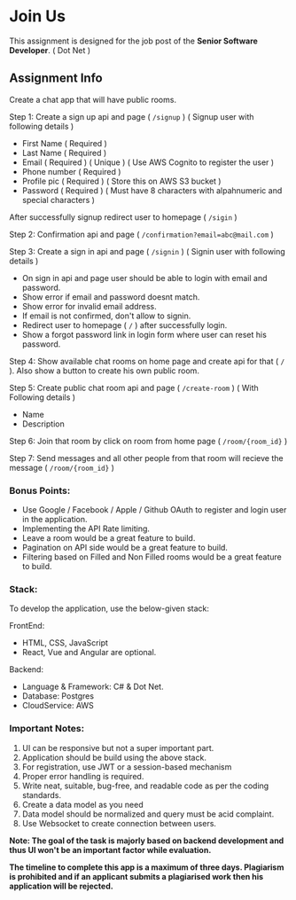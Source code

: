 # Join Us

This assignment is designed for the job post of the **Senior Software Developer**. ( Dot Net )

## Assignment Info

Create a chat app that will have public rooms.

Step 1: Create a sign up api and page ( `/signup` ) ( Signup user with following details )

* First Name ( Required )
* Last Name ( Required )
* Email ( Required ) ( Unique ) ( Use AWS Cognito to register the user )
* Phone number ( Required )
* Profile pic ( Required ) ( Store this on AWS S3 bucket )
* Password ( Required ) ( Must have 8 characters with alpahnumeric and special characters )

After successfully signup redirect user to homepage ( `/sigin` )

Step 2: Confirmation api and page ( `/confirmation?email=abc@mail.com` ) 

Step 3: Create a sign in api and page ( `/signin` ) ( Signin user with following details ) 

* On sign in api and page user should be able to login with email and password.
* Show error if email and password doesnt match.
* Show error for invalid email address.
* If email is not confirmed, don't allow to signin.
* Redirect user to homepage ( `/` ) after successfully login.
* Show a forgot password link in login form where user can reset his password.

Step 4: Show available chat rooms on home page and create api for that ( `/` ).
Also show a button to create his own public room.

Step 5: Create public chat room api and page ( `/create-room` ) ( With Following details )
* Name
* Description

Step 6: Join that room by click on room from home page ( `/room/{room_id}` ) 

Step 7: Send messages and all other people from that room will recieve the message ( `/room/{room_id}` )

### Bonus Points:

-	Use Google / Facebook / Apple / Github OAuth to register and login user in the application.
-	Implementing the API Rate limiting.
-	Leave a room would be a great feature to build.
-	Pagination on API side would be a great feature to build.
-	Filtering based on Filled and Non Filled rooms would be a great feature to build.

### Stack:
To develop the application, use the below-given stack:

FrontEnd: 
* HTML, CSS, JavaScript
* React, Vue and Angular are optional.

Backend:
* Language & Framework: C# & Dot Net.
* Database: Postgres
* CloudService: AWS

### Important Notes:

1. UI can be responsive but not a super important part.
2. Application should be build using the above stack.
3. For registration, use JWT or a session-based mechanism
4. Proper error handling is required.
5. Write neat, suitable, bug-free, and readable code as per the coding standards.
6. Create a data model as you need
7. Data model should be normalized and query must be acid complaint.
8. Use Websocket to create connection between users.

**Note: The goal of the task is majorly based on backend development and thus UI won't be an important factor while evaluation.**

**The timeline to complete this app is a maximum of three days. Plagiarism is
prohibited and if an applicant submits a plagiarised work then his application
will be rejected.**
